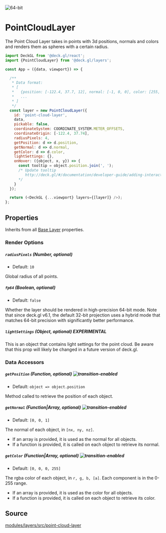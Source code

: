 <!-- INJECT:"PointCloudLayerDemo" -->

<p class="badges">
  <img src="https://img.shields.io/badge/64--bit-support-blue.svg?style=flat-square" alt="64-bit" />
</p>

# PointCloudLayer

The Point Cloud Layer takes in points with 3d positions, normals and colors
and renders them as spheres with a certain radius.

```js
import DeckGL from '@deck.gl/react';
import {PointCloudLayer} from '@deck.gl/layers';

const App = ({data, viewport}) => {

  /**
   * Data format:
   * [
   *   {position: [-122.4, 37.7, 12], normal: [-1, 0, 0], color: [255, 255, 0]},
   *   ...
   * ]
   */
  const layer = new PointCloudLayer({
    id: 'point-cloud-layer',
    data,
    pickable: false,
    coordinateSystem: COORDINATE_SYSTEM.METER_OFFSETS,
    coordinateOrigin: [-122.4, 37.74],
    radiusPixels: 4,
    getPosition: d => d.position,
    getNormal: d => d.normal,
    getColor: d => d.color,
    lightSettings: {},
    onHover: ({object, x, y}) => {
      const tooltip = object.position.join(', ');
      /* Update tooltip
         http://deck.gl/#/documentation/developer-guide/adding-interactivity?section=example-display-a-tooltip-for-hovered-object
      */
    }
  });

  return (<DeckGL {...viewport} layers={[layer]} />);
};
```

## Properties

Inherits from all [Base Layer](/docs/api-reference/layer.md) properties.

### Render Options

##### `radiusPixels` (Number, optional)

* Default: `10`

Global radius of all points.

##### `fp64` (Boolean, optional)

* Default: `false`

Whether the layer should be rendered in high-precision 64-bit mode. Note that since deck.gl v6.1, the default 32-bit projection uses a hybrid mode that matches 64-bit precision with significantly better performance.

##### `lightSettings` (Object, optional) **EXPERIMENTAL**

This is an object that contains light settings for the point cloud.
Be aware that this prop will likely be changed in a future version of deck.gl.

### Data Accessors

##### `getPosition` (Function, optional) ![transition-enabled](https://img.shields.io/badge/transition-enabled-green.svg?style=flat-square")

* Default: `object => object.position`

Method called to retrieve the position of each object.

##### `getNormal` (Function|Array, optional) ![transition-enabled](https://img.shields.io/badge/transition-enabled-green.svg?style=flat-square")

* Default: `[0, 0, 1]`

The normal of each object, in `[nx, ny, nz]`.

* If an array is provided, it is used as the normal for all objects.
* If a function is provided, it is called on each object to retrieve its normal.


##### `getColor` (Function|Array, optional) ![transition-enabled](https://img.shields.io/badge/transition-enabled-green.svg?style=flat-square")

* Default: `[0, 0, 0, 255]`

The rgba color of each object, in `r, g, b, [a]`. Each component is in the 0-255 range.

* If an array is provided, it is used as the color for all objects.
* If a function is provided, it is called on each object to retrieve its color.

## Source

[modules/layers/src/point-cloud-layer](https://github.com/uber/deck.gl/tree/master/modules/layers/src/point-cloud-layer)

